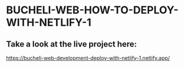 # BUCHELI-WEB-HOW-TO-DEPLOY-WITH-NETLIFY-1

## Take a look at the live project here:
https://bucheli-web-development-deploy-with-netlify-1.netlify.app/
